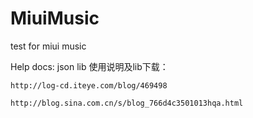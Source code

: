 MiuiMusic
=========

test for miui music


Help docs:
  json lib 使用说明及lib下载：
    
    http://log-cd.iteye.com/blog/469498
    
    http://blog.sina.com.cn/s/blog_766d4c3501013hqa.html
    
  
